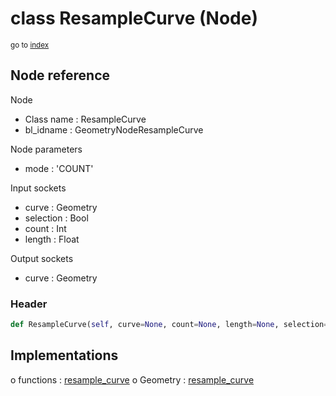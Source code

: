 # class ResampleCurve (Node)

<sub>go to [index](/docs/index.md)</sub>

## Node reference

Node
 - Class name : ResampleCurve
 - bl_idname : GeometryNodeResampleCurve

Node parameters
 - mode : 'COUNT'

Input sockets
 - curve : Geometry
 - selection : Bool
 - count : Int
 - length : Float

Output sockets
 - curve : Geometry

### Header

``` python
def ResampleCurve(self, curve=None, count=None, length=None, selection=None, mode='COUNT', node_label=None, node_color=None):
```

## Implementations

o functions : [resample_curve](/docs/classes/resample_curve.md)
o Geometry : [resample_curve](/docs/classes/resample_curve.md) 

